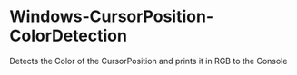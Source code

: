 # Windows-CursorPosition-ColorDetection
Detects the Color of the CursorPosition and prints it in RGB to the Console
